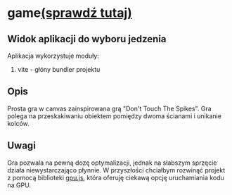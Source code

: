 # game[(sprawdź tutaj)](https://kawlik.github.io/game/)

## Widok aplikacji do wyboru jedzenia
Aplikacja wykorzystuje moduły:
 1. vite - głóny bundler projektu

## Opis
Prosta gra w canvas zainspirowana grą "Don't Touch The Spikes". Gra polega na przeskakiwaniu obiektem pomiędzy dwoma ścianami i unikanie kolców.

## Uwagi
Gra pozwala na pewną dozę optymalizacji, jednak na słabszym sprzęcie działa niewystarczająco płynnie. W przyszłości chciałbym rozwinąć projekt z pomocą biblioteki [gpu.js](https://gpu.rocks/#/), która oferuję ciekawą opcję uruchamiania kodu na GPU.
